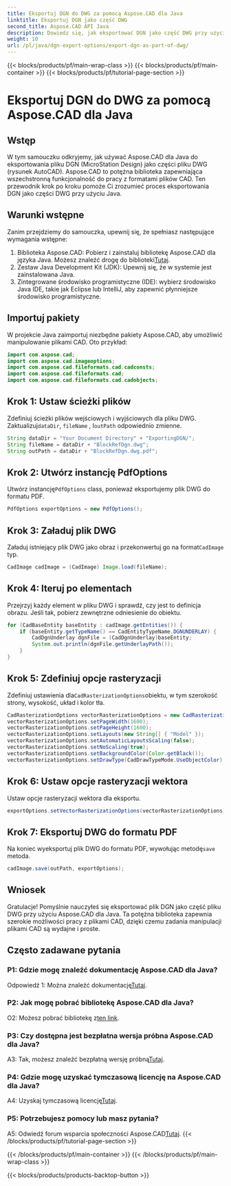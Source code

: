 ```yaml
---
title: Eksportuj DGN do DWG za pomocą Aspose.CAD dla Java
linktitle: Eksportuj DGN jako część DWG
second_title: Aspose.CAD API Java
description: Dowiedz się, jak eksportować DGN jako część DWG przy użyciu Aspose.CAD dla Java. Postępuj zgodnie z naszym przewodnikiem krok po kroku, aby efektywnie manipulować plikami CAD.
weight: 10
url: /pl/java/dgn-export-options/export-dgn-as-part-of-dwg/
---
```


{{< blocks/products/pf/main-wrap-class >}}
{{< blocks/products/pf/main-container >}}
{{< blocks/products/pf/tutorial-page-section >}}

# Eksportuj DGN do DWG za pomocą Aspose.CAD dla Java

## Wstęp

W tym samouczku odkryjemy, jak używać Aspose.CAD dla Java do eksportowania pliku DGN (MicroStation Design) jako części pliku DWG (rysunek AutoCAD). Aspose.CAD to potężna biblioteka zapewniająca wszechstronną funkcjonalność do pracy z formatami plików CAD. Ten przewodnik krok po kroku pomoże Ci zrozumieć proces eksportowania DGN jako części DWG przy użyciu Java.

## Warunki wstępne

Zanim przejdziemy do samouczka, upewnij się, że spełniasz następujące wymagania wstępne:
1. Biblioteka Aspose.CAD: Pobierz i zainstaluj bibliotekę Aspose.CAD dla języka Java. Możesz znaleźć drogę do biblioteki[Tutaj](https://releases.aspose.com/cad/java/).
2. Zestaw Java Development Kit (JDK): Upewnij się, że w systemie jest zainstalowana Java.
3. Zintegrowane środowisko programistyczne (IDE): wybierz środowisko Java IDE, takie jak Eclipse lub IntelliJ, aby zapewnić płynniejsze środowisko programistyczne.

## Importuj pakiety

W projekcie Java zaimportuj niezbędne pakiety Aspose.CAD, aby umożliwić manipulowanie plikami CAD. Oto przykład:

```java
import com.aspose.cad;
import com.aspose.cad.imageoptions;
import com.aspose.cad.fileformats.cad.cadconsts;
import com.aspose.cad.fileformats.cad;
import com.aspose.cad.fileformats.cad.cadobjects;
```

## Krok 1: Ustaw ścieżki plików

 Zdefiniuj ścieżki plików wejściowych i wyjściowych dla pliku DWG. Zaktualizuj`dataDir`, `fileName` , I`outPath` odpowiednio zmienne.

```java
String dataDir = "Your Document Directory" + "ExportingDGN/";
String fileName = dataDir + "BlockRefDgn.dwg";
String outPath = dataDir + "BlockRefDgn.dwg.pdf";
```

## Krok 2: Utwórz instancję PdfOptions

 Utwórz instancję`PdfOptions` class, ponieważ eksportujemy plik DWG do formatu PDF.

```java
PdfOptions exportOptions = new PdfOptions();
```

## Krok 3: Załaduj plik DWG

 Załaduj istniejący plik DWG jako obraz i przekonwertuj go na format`CadImage` typ.

```java
CadImage cadImage = (CadImage) Image.load(fileName);
```

## Krok 4: Iteruj po elementach

Przejrzyj każdy element w pliku DWG i sprawdź, czy jest to definicja obrazu. Jeśli tak, pobierz zewnętrzne odniesienie do obiektu.

```java
for (CadBaseEntity baseEntity : cadImage.getEntities()) {
    if (baseEntity.getTypeName() == CadEntityTypeName.DGNUNDERLAY) {
        CadDgnUnderlay dgnFile = (CadDgnUnderlay)baseEntity;
        System.out.println(dgnFile.getUnderlayPath());
    }
}
```

## Krok 5: Zdefiniuj opcje rasteryzacji

 Zdefiniuj ustawienia dla`CadRasterizationOptions`obiektu, w tym szerokość strony, wysokość, układ i kolor tła.

```java
CadRasterizationOptions vectorRasterizationOptions = new CadRasterizationOptions();
vectorRasterizationOptions.setPageWidth(1600);
vectorRasterizationOptions.setPageHeight(1600);
vectorRasterizationOptions.setLayouts(new String[] { "Model" });
vectorRasterizationOptions.setAutomaticLayoutsScaling(false);
vectorRasterizationOptions.setNoScaling(true);
vectorRasterizationOptions.setBackgroundColor(Color.getBlack());
vectorRasterizationOptions.setDrawType(CadDrawTypeMode.UseObjectColor);
```

## Krok 6: Ustaw opcje rasteryzacji wektora

Ustaw opcje rasteryzacji wektora dla eksportu.

```java
exportOptions.setVectorRasterizationOptions(vectorRasterizationOptions);
```

## Krok 7: Eksportuj DWG do formatu PDF

 Na koniec wyeksportuj plik DWG do formatu PDF, wywołując metodę`save` metoda.

```java
cadImage.save(outPath, exportOptions);
```

## Wniosek

Gratulacje! Pomyślnie nauczyłeś się eksportować plik DGN jako część pliku DWG przy użyciu Aspose.CAD dla Java. Ta potężna biblioteka zapewnia szerokie możliwości pracy z plikami CAD, dzięki czemu zadania manipulacji plikami CAD są wydajne i proste.

## Często zadawane pytania

### P1: Gdzie mogę znaleźć dokumentację Aspose.CAD dla Java?

 Odpowiedź 1: Można znaleźć dokumentację[Tutaj](https://reference.aspose.com/cad/java/).

### P2: Jak mogę pobrać bibliotekę Aspose.CAD dla Java?

 O2: Możesz pobrać bibliotekę z[ten link](https://releases.aspose.com/cad/java/).

### P3: Czy dostępna jest bezpłatna wersja próbna Aspose.CAD dla Java?

 A3: Tak, możesz znaleźć bezpłatną wersję próbną[Tutaj](https://releases.aspose.com/).

### P4: Gdzie mogę uzyskać tymczasową licencję na Aspose.CAD dla Java?

 A4: Uzyskaj tymczasową licencję[Tutaj](https://purchase.aspose.com/temporary-license/).

### P5: Potrzebujesz pomocy lub masz pytania?

 A5: Odwiedź forum wsparcia społeczności Aspose.CAD[Tutaj](https://forum.aspose.com/c/cad/19).
{{< /blocks/products/pf/tutorial-page-section >}}

{{< /blocks/products/pf/main-container >}}
{{< /blocks/products/pf/main-wrap-class >}}

{{< blocks/products/products-backtop-button >}}
